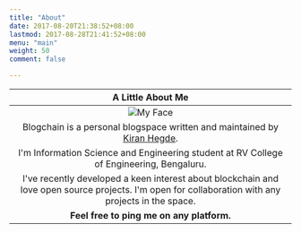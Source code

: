 ```yaml
---
title: "About"
date: 2017-08-20T21:38:52+08:00
lastmod: 2017-08-28T21:41:52+08:00
menu: "main"
weight: 50
comment: false

---
```



|A Little About Me|
|:-------:|
|![My Face](../images/MyFace.png)|
| Blogchain is a personal blogspace written and maintained by [Kiran Hegde](https://github.com/HankiGreed).|
 I'm Information Science and Engineering student at RV College of Engineering, Bengaluru.|
| I've recently developed a keen interest about blockchain and love open source projects. I'm open for collaboration with any projects in the space.|
| **Feel free to ping me on any platform.** |

